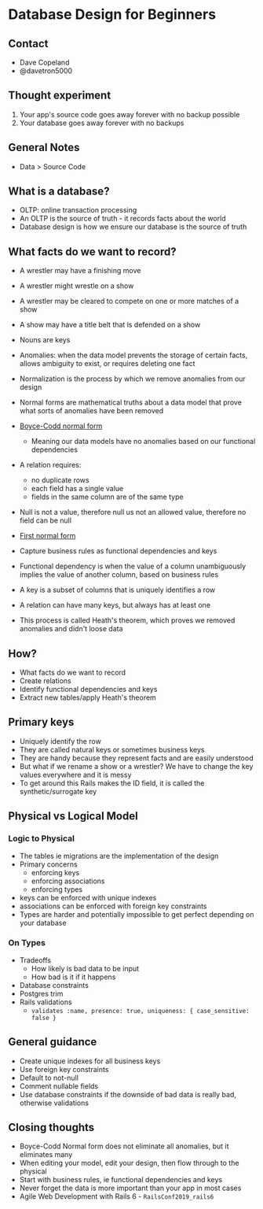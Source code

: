 # Database Design for Beginners

## Contact

- Dave Copeland
- @davetron5000

## Thought experiment

1. Your app's source code goes away forever with no backup possible
2. Your database goes away forever with no backups

## General Notes

- Data > Source Code

## What is a database?

- OLTP: online transaction processing
- An OLTP is the source of truth - it records facts about the world
- Database design is how we ensure our database is the source of truth

## What facts do we want to record?

- A wrestler may have a finishing move
- A wrestler might wrestle on a show
- A wrestler may be cleared to compete on one or more matches of a show
- A show may have a title belt that is defended on a show

- Nouns are keys
- Anomalies: when the data model prevents the storage of certain facts, allows ambiguity to exist, or requires deleting one fact
- Normalization is the process by which we remove anomalies from our design
- Normal forms are mathematical truths about a data model that prove what sorts of anomalies have been removed
- [Boyce-Codd normal form](https://en.wikipedia.org/wiki/Boyce–Codd_normal_form)
  - Meaning our data models have no anomalies based on our functional dependencies
- A relation requires:
  - no duplicate rows
  - each field has a single value
  - fields in the same column are of the same type
- Null is not a value, therefore null us not an allowed value, therefore no field can be null
- [First normal form](https://en.wikipedia.org/wiki/First_normal_form)
- Capture business rules as functional dependencies and keys
- Functional dependency is when the value of a column unambiguously implies the value of another column, based on business rules
- A key is a subset of columns that is uniquely identifies a row
- A relation can have many keys, but always has at least one
- This process is called Heath's theorem, which proves we removed anomalies and didn't loose data

## How?

- What facts do we want to record
- Create relations
- Identify functional dependencies and keys
- Extract new tables/apply Heath's theorem

## Primary keys

- Uniquely identify the row
- They are called natural keys or sometimes business keys
- They are handy because they represent facts and are easily understood
- But what if we rename a show or a wrestler? We have to change the key values everywhere and it is messy
- To get around this Rails makes the ID field, it is called the synthetic/surrogate key

## Physical vs Logical Model

### Logic to Physical

- The tables ie migrations are the implementation of the design
- Primary concerns
  - enforcing keys
  - enforcing associations
  - enforcing types
- keys can be enforced with unique indexes
- associations can be enforced with foreign key constraints
- Types are harder and potentially impossible to get perfect depending on your database

### On Types

- Tradeoffs
  - How likely is bad data to be input
  - How bad is it if it happens
- Database constraints
- Postgres trim
- Rails validations
  - `validates :name, presence: true, uniqueness: { case_sensitive: false }`

## General guidance

- Create unique indexes for all business keys
- Use foreign key constraints
- Default to not-null
- Comment nullable fields
- Use database constraints if the downside of bad data is really bad, otherwise validations

## Closing thoughts

- Boyce-Codd Normal form does not eliminate all anomalies, but it eliminates many
- When editing your model, edit your design, then flow through to the physical
- Start with business rules, ie functional dependencies and keys
- Never forget the data is more important than your app in most cases
- Agile Web Development with Rails 6 - `RailsConf2019_rails6`

